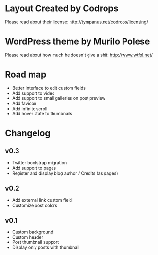 # Layout Created by Codrops

Please read about their license: http://tympanus.net/codrops/licensing/

# WordPress theme by Murilo Polese

Please read about how much he doesn't give a shit: http://www.wtfpl.net/

# Road map
* Better interface to edit custom fields
* Add support to video
* Add support to small galleries on post preview
* Add favicon
* Add infinite scroll
* Add hover state to thumbnails

# Changelog
## v0.3
* Twitter bootstrap migration
* Add support to pages
* Register and display blog author / Credits (as pages)

## v0.2
* Add external link custom field
* Customize post colors

## v0.1
* Custom background
* Custom header
* Post thumbnail support
* Display only posts with thumbnail
